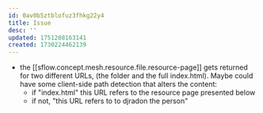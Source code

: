 ```yaml
---
id: 0av0b5ztblofuz3fhkg22y4
title: Issue
desc: ''
updated: 1751208163141
created: 1730224462139
---
```


- the [[sflow.concept.mesh.resource.file.resource-page]] gets returned for two different URLs, (the folder and the full index.html). Maybe could have some client-side path detection that alters the content:
  - if "index.html" this URL refers to the resource page presented below
  - if not, "this URL refers to to djradon the person"